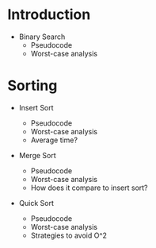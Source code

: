 # Introduction 

- Binary Search
  - Pseudocode
  - Worst-case analysis

# Sorting

- Insert Sort 
  - Pseudocode
  - Worst-case analysis
  - Average time?
  
- Merge Sort 
  - Pseudocode
  - Worst-case analysis
  - How does it compare to insert sort?
  
- Quick Sort 
  - Pseudocode
  - Worst-case analysis
  - Strategies to avoid O^2 
